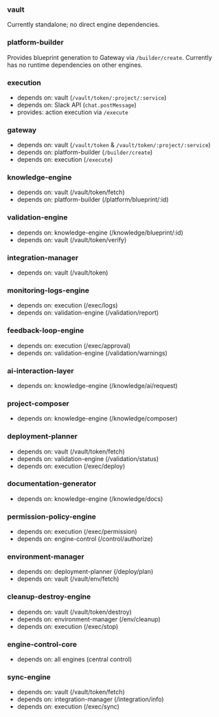 ### vault
Currently standalone; no direct engine dependencies.

### platform-builder
Provides blueprint generation to Gateway via `/builder/create`.
Currently has no runtime dependencies on other engines.

### execution
- depends on: vault (`/vault/token/:project/:service`)
- depends on: Slack API (`chat.postMessage`)
- provides: action execution via `/execute`

### gateway
- depends on: vault (`/vault/token` & `/vault/token/:project/:service`)
- depends on: platform-builder (`/builder/create`)
- depends on: execution (`/execute`)

### knowledge-engine
- depends on: vault (/vault/token/fetch)
- depends on: platform-builder (/platform/blueprint/:id)

### validation-engine
- depends on: knowledge-engine (/knowledge/blueprint/:id)
- depends on: vault (/vault/token/verify)

### integration-manager
- depends on: vault (/vault/token)

### monitoring-logs-engine
- depends on: execution (/exec/logs)
- depends on: validation-engine (/validation/report)

### feedback-loop-engine
- depends on: execution (/exec/approval)
- depends on: validation-engine (/validation/warnings)

### ai-interaction-layer
- depends on: knowledge-engine (/knowledge/ai/request)

### project-composer
- depends on: knowledge-engine (/knowledge/composer)

### deployment-planner
- depends on: vault (/vault/token/fetch)
- depends on: validation-engine (/validation/status)
- depends on: execution (/exec/deploy)

### documentation-generator
- depends on: knowledge-engine (/knowledge/docs)

### permission-policy-engine
- depends on: execution (/exec/permission)
- depends on: engine-control (/control/authorize)

### environment-manager
- depends on: deployment-planner (/deploy/plan)
- depends on: vault (/vault/env/fetch)

### cleanup-destroy-engine
- depends on: vault (/vault/token/destroy)
- depends on: environment-manager (/env/cleanup)
- depends on: execution (/exec/stop)

### engine-control-core
- depends on: all engines (central control)

### sync-engine
- depends on: vault (/vault/token/fetch)
- depends on: integration-manager (/integration/info)
- depends on: execution (/exec/sync)
